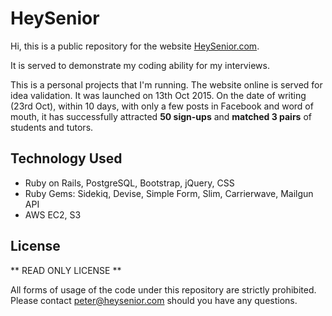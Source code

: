 # HeySenior

Hi, this is a public repository for the website [HeySenior.com](https://www.heysenior.com).

It is served to demonstrate my coding ability for my interviews.

This is a personal projects that I'm running. The website online is served for idea validation. It was launched on 13th Oct 2015. On the date of writing (23rd Oct), within 10 days, with only a few posts in Facebook and word of mouth, it has successfully attracted **50 sign-ups** and **matched 3 pairs** of students and tutors.

## Technology Used
* Ruby on Rails, PostgreSQL, Bootstrap, jQuery, CSS
* Ruby Gems: Sidekiq, Devise, Simple Form, Slim, Carrierwave, Mailgun API
* AWS EC2, S3

## License
** READ ONLY LICENSE **

All forms of usage of the code under this repository are strictly prohibited. Please contact [peter@heysenior.com](mailto:peter@heysenior.com) should you have any questions.
